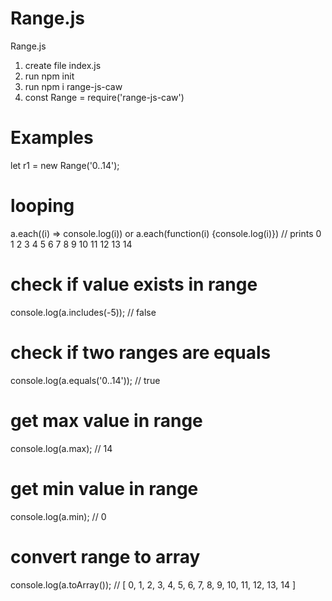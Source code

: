 # Range.js
Range.js

1) create file index.js
2) run npm init 
3) run npm i range-js-caw
4) const Range = require('range-js-caw')

# Examples

let  r1 = new Range('0..14');

# looping 

a.each((i) => console.log(i)) or  a.each(function(i)  {console.log(i)}) 
 //  prints 
0
1
2
3
4
5
6
7
8
9
10
11
12
13
14


# check if value exists in range 

 console.log(a.includes(-5)); // false



# check if two ranges are equals 
console.log(a.equals('0..14')); // true

# get max value in range 
console.log(a.max);  // 14

# get min value in range 
console.log(a.min);  // 0


# convert range to array 
console.log(a.toArray()); // [ 0, 1, 2, 3, 4, 5, 6, 7, 8, 9, 10, 11, 12, 13, 14 ]

